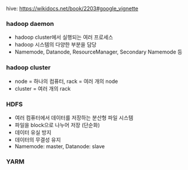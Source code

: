 
hive: <https://wikidocs.net/book/2203#google_vignette>

### hadoop daemon
- hadoop cluster에서 실행되는 여러 프로세스
- hadoop 시스템의 다양한 부분을 담당
- Namemode, Datanode, ResourceManager, Secondary Namemode 등

### hadoop cluster
- node = 하나의 컴퓨터, rack = 여러 개의 node
- cluster = 여러 개의 rack

### HDFS
- 여러 컴퓨터에서 데이터를 저장하는 분산형 파일 시스템
- 파일을 block으로 나누어 저장 (단순화)
- 데이터 유실 방지
- 데이터의 무결성 유지
- Namemode: master, Datanode: slave
### YARM
